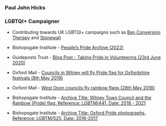 ### Paul John Hicks

### LGBTQI+ Campaigner

-	Contributing towards UK LGBTQI+ campaigns such as [Ban Conversion Therapy](https://www.banconversiontherapy.com/) and [Stonewall](https://www.stonewall.org.uk/)

-	Bishopsgate Institute - 
[People’s Pride Archive (2022)](https://www.bishopsgate.org.uk/peoples-pride-archive)

-	Guideposts Trust - 
[Blog Post - Taking Pride in Volunteering (23rd June 2020)](https://guideposts.org.uk/2020/06/volunteering-at-guideposts-and-promoting-mental-health-lgbt-awareness/)

-	Oxford Mail - 
[Councils in Witney will fly Pride flag for Oxfordshire festivals (8th May 2019)](https://www.oxfordmail.co.uk/news/17625366.councils-witney-will-fly-pride-flag-oxfordshire-festivals/)

-	Oxford Mail - 
[West Oxon councils fly rainbow flags (28th May 2018)](https://www.oxfordmail.co.uk/news/news_bites/16253839.west-oxon-councils-fly-rainbow-flags/)

-	Bishopsgate Institute - 
[Archive Title: Witney Town Council and the Rainbow (Pride) flag, Reference: LGBTM/441, Date: 2018 - 2021](https://www.bishopsgate.org.uk/archives)

-	Bishopsgate Institute - 
[Archive Title: Oxford Pride photographs, Reference: LGBTM/525, Date: 2016-2017](https://www.bishopsgate.org.uk/archives)
